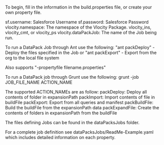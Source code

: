 To begin, fill in the information in the build.properties file, or create your own property file.

sf.username: Salesforce Username
sf.password: Salesforce Password
vlocity.namespace: The namespace of the Vlocity Package. vlocity_ins, vlocity_cmt, or vlocity_ps
vlocity.dataPackJob: The name of the Job being run.

To run a DataPack Job through Ant use the following:
"ant packDeploy" - Deploy the files specified in the Job 
or 
"ant packExport" - Export from the org to the local file system

Also supports "-propertyfile filename.properties"

To run a DataPack job through Grunt use the following:
grunt -job JOB_FILE_NAME ACTION_NAME

The supported ACTION_NAMEs are as follow:
packDeploy: Deploy all contents of folder in expansionPath
packImport: Import contents of file in buildFile
packExport: Export from all queries and manifest
packBuildFile: Build the buildFile from the expansionPath data
packExpandFile: Create the contents of folders in expansionPath from the buildFile

The files defining Jobs can be found in the dataPacksJobs folder.

For a complete job definition see dataPacksJobs/ReadMe-Example.yaml which includes detailed information on each property.




